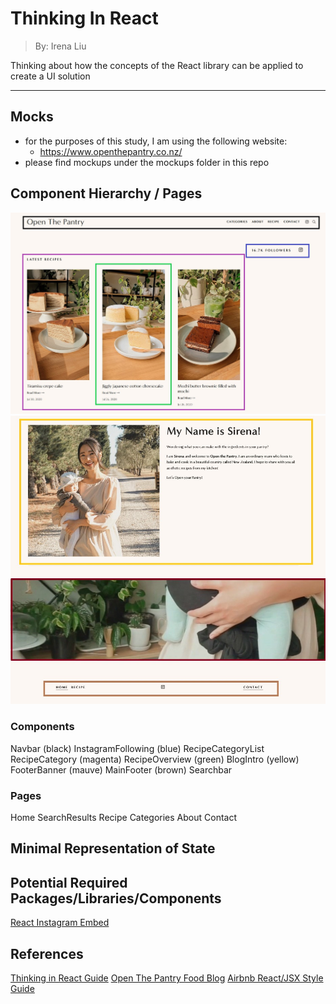 # Thinking In React

> By: Irena Liu

Thinking about how the concepts of the React library can be applied to create a UI solution

---

## Mocks

- for the purposes of this study, I am using the following website:
  - https://www.openthepantry.co.nz/
- please find mockups under the mockups folder in this repo

## Component Hierarchy / Pages

![Blog landing page (top)](/mockups/home.jpg)
![Blog landing page (bottom)](/mockups/footer.jpg)

### Components

Navbar (black)
InstagramFollowing (blue)
RecipeCategoryList
RecipeCategory (magenta)
RecipeOverview (green)
BlogIntro (yellow)
FooterBanner (mauve)
MainFooter (brown)
Searchbar

### Pages

Home
SearchResults
Recipe
Categories
About
Contact

## Minimal Representation of State

## Potential Required Packages/Libraries/Components

[React Instagram Embed](https://www.npmjs.com/package/react-instagram-embed)

## References

[Thinking in React Guide](https://reactjs.org/docs/thinking-in-react.html)
[Open The Pantry Food Blog](https://www.openthepantry.co.nz/)
[Airbnb React/JSX Style Guide](https://airbnb.io/javascript/react/#naming)

